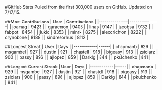 #GitHub Stats
Pulled from the first 300,000 users on GitHub. Updated on 7/17/15.

##Most Contributions
| User          | Contributions |
|---------------|---------------|
| joamag        | 9423          |
| garaemon      | 9408          |
| linas         | 9147          |
| jacobsa       | 9132          |
| fabpot        | 8454          |
| jlukic        | 8353          |
| minrk         | 8275          |
| alexcrichton  | 8222          |
| crynobone     | 8188          |
| sindresorhus  | 8112          |

##Longest Streak
| User       | Days |
|------------|------|
| chapmanb   | 929  |
| msgambel   | 927  |
| dustin     | 921  |
| chastell   | 918  |
| bigeasy    | 913  |
| zsiciarz   | 900  |
| passy      | 896  |
| ajlopez    | 859  |
| Darklg     | 844  |
| pkulchenko | 841  |

##Longest Current Streak
| User       | Days |
|------------|------|
| chapmanb   | 929  |
| msgambel   | 927  |
| dustin     | 921  |
| chastell   | 918  |
| bigeasy    | 913  |
| zsiciarz   | 900  |
| passy      | 896  |
| ajlopez    | 859  |
| Darklg     | 844  |
| pkulchenko | 841  |
